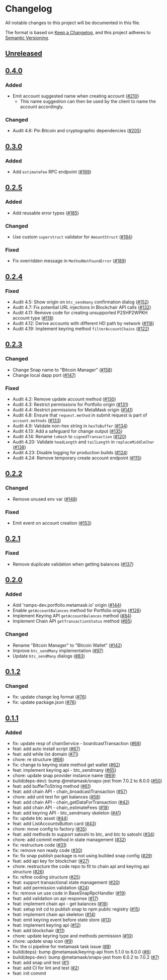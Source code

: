 # Changelog

All notable changes to this project will be documented in this file.

The format is based on [Keep a Changelog](https://keepachangelog.com/en/1.0.0/),
and this project adheres to [Semantic Versioning](https://semver.org/spec/v2.0.0.html).

## [Unreleased]

## [0.4.0]

### Added

- Emit account suggested name when creating account ([#210](https://github.com/MetaMask/snap-bitcoin-wallet/pull/210))
  - This name suggestion can then be used by the client to name the account accordingly.

### Changed

- Audit 4.6: Pin Bitcoin and cryptographic dependencies ([#205](https://github.com/MetaMask/snap-bitcoin-wallet/pull/205))

## [0.3.0]

### Added

- Add `estimateFee` RPC endpoint ([#169](https://github.com/MetaMask/snap-bitcoin-wallet/pull/169))

## [0.2.5]

### Added

- Add reusable error types ([#185](https://github.com/MetaMask/snap-bitcoin-wallet/pull/185))

### Changed

- Use custom `superstruct` validator for `AmountStruct` ([#184](https://github.com/MetaMask/snap-bitcoin-wallet/pull/184))

### Fixed

- Fix overridden message in `MethodNotFoundError` ([#189](https://github.com/MetaMask/snap-bitcoin-wallet/pull/189))

## [0.2.4]

### Fixed

- Audit 4.5: Show origin on `btc_sendmany` confirmation dialog ([#152](https://github.com/MetaMask/snap-bitcoin-wallet/pull/152))
- Audit 4.7: Fix potential URL injections in Blockchair API calls ([#132](https://github.com/MetaMask/snap-bitcoin-wallet/pull/132))
- Audit 4.11: Remove code for creating unsupported P2SHP2WPKH account type ([#118](https://github.com/MetaMask/snap-bitcoin-wallet/pull/118))
- Audit 4.12: Derive accounts with different HD path by network ([#118](https://github.com/MetaMask/snap-bitcoin-wallet/pull/118))
- Audit 4.19: Implement keyring method `filterAccountChains` ([#122](https://github.com/MetaMask/snap-bitcoin-wallet/pull/122))

## [0.2.3]

### Changed

- Change Snap name to "Bitcoin Manager" ([#158](https://github.com/MetaMask/snap-bitcoin-wallet/pull/158))
- Change local dapp port ([#147](https://github.com/MetaMask/snap-bitcoin-wallet/pull/147))

### Fixed

- Audit 4.2: Remove update account method ([#130](https://github.com/MetaMask/snap-bitcoin-wallet/pull/130))
- Audit 4.3: Restrict permissions for Portfolio origin ([#131](https://github.com/MetaMask/snap-bitcoin-wallet/pull/131))
- Audit 4.4: Restrict permissions for MetaMask origin ([#141](https://github.com/MetaMask/snap-bitcoin-wallet/pull/141))
- Audit 4.8: Ensure that `request.method` in submit request is part of `account.methods` ([#133](https://github.com/MetaMask/snap-bitcoin-wallet/pull/133))
- Audit 4.9: Validate non-hex string in `hexToBuffer` ([#134](https://github.com/MetaMask/snap-bitcoin-wallet/pull/134))
- Audit 4.13: Add a safeguard for change output ([#135](https://github.com/MetaMask/snap-bitcoin-wallet/pull/135))
- Audit 4.14: Rename `txHash` to `signedTransaction` ([#120](https://github.com/MetaMask/snap-bitcoin-wallet/pull/120))
- Audit 4.20: Validate `headLength` and `tailLength` in `replaceMiddleChar` ([#138](https://github.com/MetaMask/snap-bitcoin-wallet/pull/138))
- Audit 4.23: Disable logging for production builds ([#124](https://github.com/MetaMask/snap-bitcoin-wallet/pull/124))
- Audit 4.24: Remove temporary create account endpoint ([#115](https://github.com/MetaMask/snap-bitcoin-wallet/pull/115))

## [0.2.2]

### Changed

- Remove unused env var ([#148](https://github.com/MetaMask/snap-bitcoin-wallet/pull/148))

### Fixed

- Emit event on account creation ([#153](https://github.com/MetaMask/snap-bitcoin-wallet/pull/153))

## [0.2.1]

### Fixed

- Remove duplicate validation when getting balances ([#137](https://github.com/MetaMask/snap-bitcoin-wallet/pull/137))

## [0.2.0]

### Added

- Add 'ramps-dev.portfolio.metamask.io' origin ([#144](https://github.com/MetaMask/snap-bitcoin-wallet/pull/144))
- Enable `getAccountBalances` method for Portfolio origins ([#126](https://github.com/MetaMask/snap-bitcoin-wallet/pull/126))
- Implement Keyring API `getAccountBalances` method ([#84](https://github.com/MetaMask/snap-bitcoin-wallet/pull/84))
- Implement Chain API `getTransactionStatus` method ([#85](https://github.com/MetaMask/snap-bitcoin-wallet/pull/85))

### Changed

- Rename "Bitcoin Manager" to "Bitcoin Wallet" ([#142](https://github.com/MetaMask/snap-bitcoin-wallet/pull/142))
- Improve `btc_sendMany` implementation ([#97](https://github.com/MetaMask/snap-bitcoin-wallet/pull/97))
- Update `btc_sendMany` dialogs ([#83](https://github.com/MetaMask/snap-bitcoin-wallet/pull/83))

## [0.1.2]

### Changed

- fix: update change log format ([#76](https://github.com/MetaMask/bitcoin/pull/76))
- fix: update package.json ([#76](https://github.com/MetaMask/bitcoin/pull/74))

## [0.1.1]

### Added

- fix: update resp of chainService - boardcastTransaction ([#68](https://github.com/MetaMask/bitcoin/pull/68))
- feat: add auto install script ([#67](https://github.com/MetaMask/bitcoin/pull/67))
- feat: add while list domain ([#71](https://github.com/MetaMask/bitcoin/pull/71))
- chore: re structure ([#66](https://github.com/MetaMask/bitcoin/pull/66))
- fix: change to keyring state method get wallet ([#62](https://github.com/MetaMask/bitcoin/pull/62))
- feat: implement keyring api - btc_sendmany ([#65](https://github.com/MetaMask/bitcoin/pull/65))
- chore: update snap provider instance name ([#69](https://github.com/MetaMask/bitcoin/pull/69))
- build(deps-dev): bump @metamask/snaps-jest from 7.0.2 to 8.0.0 ([#50](https://github.com/MetaMask/bitcoin/pull/50))
- feat: add bufferToString method ([#61](https://github.com/MetaMask/bitcoin/pull/61))
- feat: add chain API - chain_broadcastTransaction ([#57](https://github.com/MetaMask/bitcoin/pull/57))
- chore: add unit test for get balances ([#58](https://github.com/MetaMask/bitcoin/pull/58))
- feat: add chain API - chain_getDataForTransaction ([#42](https://github.com/MetaMask/bitcoin/pull/42))
- feat: add chain API - chain_estimateFees ([#18](https://github.com/MetaMask/bitcoin/pull/18))
- feat: add keyring API - btc_sendmany skeleton ([#41](https://github.com/MetaMask/bitcoin/pull/41))
- fix: update btc asset ([#44](https://github.com/MetaMask/bitcoin/pull/44))
- feat: add ListAccountsButton card ([#43](https://github.com/MetaMask/bitcoin/pull/43))
- chore: move config to factory ([#35](https://github.com/MetaMask/bitcoin/pull/35))
- feat: add methods to support satoshi to btc, and btc to satoshi ([#34](https://github.com/MetaMask/bitcoin/pull/34))
- chore: add commit method in state management ([#32](https://github.com/MetaMask/bitcoin/pull/32))
- fix: restructure code ([#31](https://github.com/MetaMask/bitcoin/pull/31))
- fix: remove non ready code ([#30](https://github.com/MetaMask/bitcoin/pull/30))
- fix: fix snap publish package is not using builded snap config ([#29](https://github.com/MetaMask/bitcoin/pull/29))
- feat: add api key for blockchair ([#27](https://github.com/MetaMask/bitcoin/pull/27))
- chore: restructure the code repo to fit to chain api and keyring api structure ([#26](https://github.com/MetaMask/bitcoin/pull/26))
- fix: refine coding structure ([#25](https://github.com/MetaMask/bitcoin/pull/25))
- feat: support transactional state management ([#20](https://github.com/MetaMask/bitcoin/pull/20))
- feat: add permission validation ([#24](https://github.com/MetaMask/bitcoin/pull/24))
- fix: remove un use code in BaseSnapRpcHandler ([#19](https://github.com/MetaMask/bitcoin/pull/19))
- feat: add validation on api response ([#17](https://github.com/MetaMask/bitcoin/pull/17))
- feat: implement chain api - get balances ([#16](https://github.com/MetaMask/bitcoin/pull/16))
- feat: setup init cd to publish snap to npm public registry ([#15](https://github.com/MetaMask/bitcoin/pull/15))
- feat: implement chain api skeleton ([#14](https://github.com/MetaMask/bitcoin/pull/14))
- feat: emit keyring event before state store ([#13](https://github.com/MetaMask/bitcoin/pull/13))
- feat: implement keyring api ([#12](https://github.com/MetaMask/bitcoin/pull/12))
- feat: add blockchair ([#11](https://github.com/MetaMask/bitcoin/pull/11))
- chore: update keyring type and methods permission ([#10](https://github.com/MetaMask/bitcoin/pull/10))
- chore: update snap icon ([#9](https://github.com/MetaMask/bitcoin/pull/9))
- fix: the ci pipeline for metamask task issue ([#8](https://github.com/MetaMask/bitcoin/pull/8))
- build(deps): bump @metamask/keyring-api from 5.1.0 to 6.0.0 ([#6](https://github.com/MetaMask/bitcoin/pull/6))
- build(deps-dev): bump @metamask/snaps-jest from 6.0.2 to 7.0.2 ([#7](https://github.com/MetaMask/bitcoin/pull/7))
- feat: add snap unit test ([#1](https://github.com/MetaMask/bitcoin/pull/1))
- feat: add CI for lint and test ([#2](https://github.com/MetaMask/bitcoin/pull/2))
- feat: init commit

[Unreleased]: https://github.com/MetaMask/snap-bitcoin-wallet/compare/v0.4.0...HEAD
[0.4.0]: https://github.com/MetaMask/snap-bitcoin-wallet/compare/v0.3.0...v0.4.0
[0.3.0]: https://github.com/MetaMask/snap-bitcoin-wallet/compare/v0.2.5...v0.3.0
[0.2.5]: https://github.com/MetaMask/snap-bitcoin-wallet/compare/v0.2.4...v0.2.5
[0.2.4]: https://github.com/MetaMask/snap-bitcoin-wallet/compare/v0.2.3...v0.2.4
[0.2.3]: https://github.com/MetaMask/snap-bitcoin-wallet/compare/v0.2.2...v0.2.3
[0.2.2]: https://github.com/MetaMask/snap-bitcoin-wallet/compare/v0.2.1...v0.2.2
[0.2.1]: https://github.com/MetaMask/snap-bitcoin-wallet/compare/v0.2.0...v0.2.1
[0.2.0]: https://github.com/MetaMask/snap-bitcoin-wallet/compare/v0.1.2...v0.2.0
[0.1.2]: https://github.com/MetaMask/snap-bitcoin-wallet/compare/v0.1.1...v0.1.2
[0.1.1]: https://github.com/MetaMask/snap-bitcoin-wallet/releases/tag/v0.1.1
